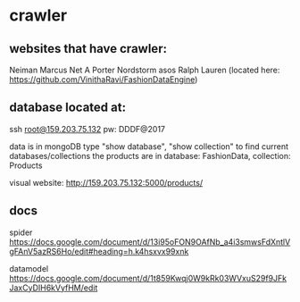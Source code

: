 # crawler

## websites that have crawler:
Neiman Marcus
Net A Porter
Nordstorm
asos
Ralph Lauren (located here: https://github.com/VinithaRavi/FashionDataEngine)

## database located at:
ssh root@159.203.75.132 
pw: DDDF@2017

data is in mongoDB
type "show database", "show collection" to find current databases/collections
the products are in database: FashionData, collection: Products

visual website:
http://159.203.75.132:5000/products/

## docs 
spider
https://docs.google.com/document/d/13i95oFON9OAfNb_a4i3smwsFdXntlVgFAnV5azRS6Ho/edit#heading=h.k4hsxvx99xnk

datamodel
https://docs.google.com/document/d/1t859Kwqj0W9kRk03WVxuS29f9JFkJaxCyDIH6kVyfHM/edit
